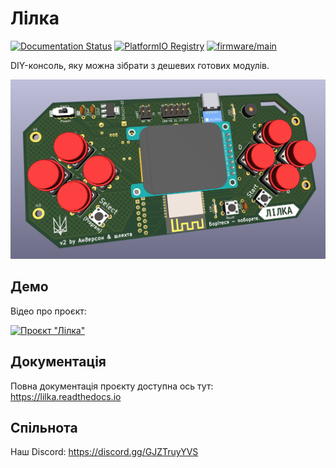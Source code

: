 # Лілка

[![Documentation Status](https://readthedocs.org/projects/lilka/badge/?version=latest)](https://lilka.readthedocs.io/uk/latest/?badge=latest) [![PlatformIO Registry](https://badges.registry.platformio.org/packages/and3rson/library/Lilka.svg)](https://registry.platformio.org/libraries/and3rson/Lilka) [![firmware/main](https://github.com/and3rson/lilka/actions/workflows/firmware_main.yml/badge.svg)](https://github.com/and3rson/lilka/actions/workflows/firmware_main.yml)

DIY-консоль, яку можна зібрати з дешевих готових модулів.

![Лілка v2](./img/v2.jpg)

## Демо

Відео про проєкт:

[![Проєкт "Лілка"](https://img.youtube.com/vi/6Tz70vqRrs0/hqdefault.jpg)](https://www.youtube.com/watch?v=6Tz70vqRrs0)

## Документація

Повна документація проєкту доступна ось тут: <https://lilka.readthedocs.io>

## Спільнота

Наш Discord: <https://discord.gg/GJZTruyYVS>

